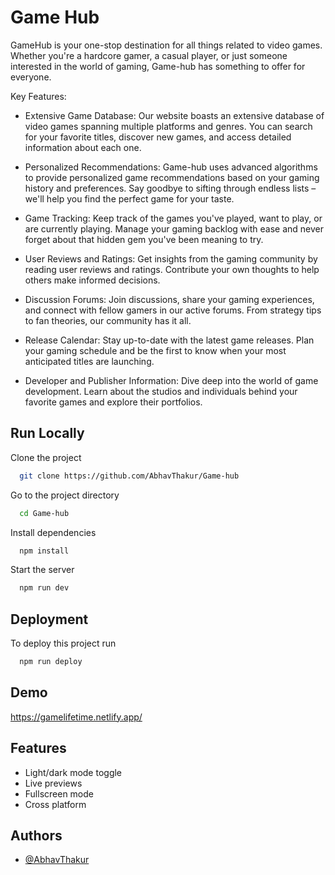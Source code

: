 # Game Hub

GameHub is your one-stop destination for all things related to video games. Whether you're a hardcore gamer, a casual player, or just someone interested in the world of gaming, Game-hub has something to offer for everyone.

Key Features:

- Extensive Game Database: Our website boasts an extensive database of video games spanning multiple platforms and genres. You can search for your favorite titles, discover new games, and access detailed information about each one.

- Personalized Recommendations: Game-hub uses advanced algorithms to provide personalized game recommendations based on your gaming history and preferences. Say goodbye to sifting through endless lists – we'll help you find the perfect game for your taste.

- Game Tracking: Keep track of the games you've played, want to play, or are currently playing. Manage your gaming backlog with ease and never forget about that hidden gem you've been meaning to try.

- User Reviews and Ratings: Get insights from the gaming community by reading user reviews and ratings. Contribute your own thoughts to help others make informed decisions.

- Discussion Forums: Join discussions, share your gaming experiences, and connect with fellow gamers in our active forums. From strategy tips to fan theories, our community has it all.

- Release Calendar: Stay up-to-date with the latest game releases. Plan your gaming schedule and be the first to know when your most anticipated titles are launching.

- Developer and Publisher Information: Dive deep into the world of game development. Learn about the studios and individuals behind your favorite games and explore their portfolios.

## Run Locally

Clone the project

```bash
  git clone https://github.com/AbhavThakur/Game-hub
```

Go to the project directory

```bash
  cd Game-hub
```

Install dependencies

```bash
  npm install
```

Start the server

```bash
  npm run dev
```

## Deployment

To deploy this project run

```bash
  npm run deploy
```

## Demo

https://gamelifetime.netlify.app/

## Features

- Light/dark mode toggle
- Live previews
- Fullscreen mode
- Cross platform

## Authors

- [@AbhavThakur](https://www.github.com/AbhavThakur)
